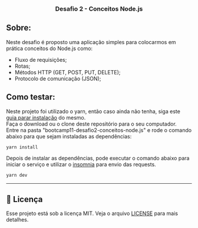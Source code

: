 <h3 align="center"> Desafio 2 - Conceitos Node.js </h3>  
<p>  
<p>  

## Sobre:  
Neste desafio é proposto uma aplicação simples para colocarmos em prática conceitos do Node.js como:  

- Fluxo de requisições;
- Rotas;
- Métodos HTTP (GET, POST, PUT, DELETE);
- Protocolo de comunicação (JSON);

## Como testar:  
Neste projeto foi utilizado o yarn, então caso ainda não tenha, siga este [guia parar instalação](https://classic.yarnpkg.com/en/docs/install) do mesmo.  
Faça o download ou o clone deste repositório para o seu computador.  
Entre na pasta "bootcamp11-desafio2-conceitos-node.js" e rode o comando abaixo para que sejam instaladas as dependências:
```bash
yarn install
```
Depois de instalar as dependências, pode executar o comando abaixo para iniciar o serviço e utilizar o [insomnia](https://insomnia.rest/) para envio das requests.  
```bash
yarn dev
```
---
## :memo: Licença

Esse projeto está sob a licença MIT. Veja o arquivo [LICENSE](LICENSE) para mais detalhes.